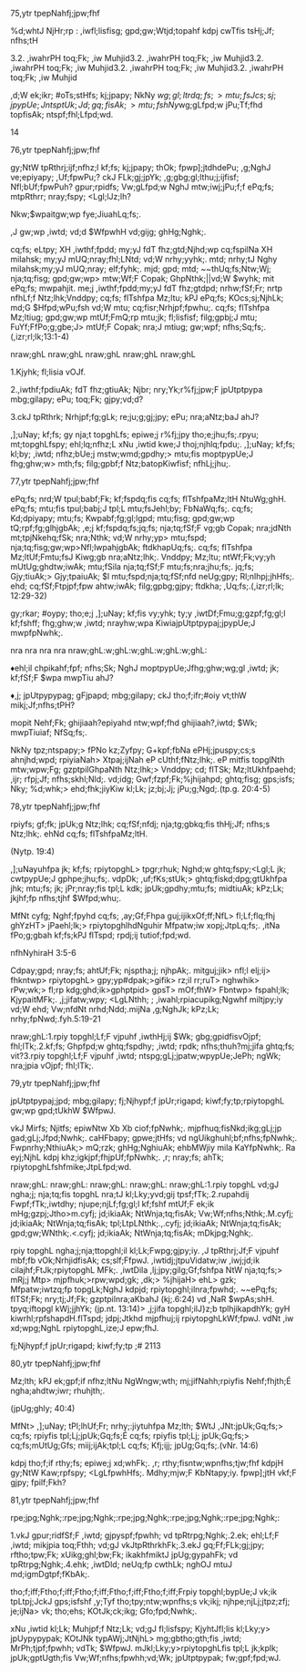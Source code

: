 75,ytr tpepNahfj;jpw;fhf

%d;whtJ NjHr;rp : ,iwfl;lisfisg; gpd;gw;Wtjd;topahf kdpj cwTfis tsHj;Jf; nfhs;tH

3.2. ,iwahrPH toq;Fk; ,iw Muhjid3.2. ,iwahrPH toq;Fk; ,iw Muhjid3.2. ,iwahrPH toq;Fk; ,iw Muhjid3.2. ,iwahrPH toq;Fk; ,iw Muhjid3.2. ,iwahrPH toq;Fk; ,iw Muhjid

,d;W ek;ikr; #oTs;stHfs; kj;jpapy; NkNy $wg;gl;l trdq;fs;>mtu;fsJ cs;sj;jpypUe;J ntsptUk; Jd;gq;fisAk;> mtu;fshNy$wg;gLfpd;w jPu;Tf;fhd topfisAk; ntspf;fhl;Lfpd;wd.

14

76,ytr tpepNahfj;jpw;fhf

gy;NtW tpRthrj;ijf;nfhz;l kf;fs; kj;jpapy; thOk; fpwp];jtdhdePu; ,g;NghJ ve;epiyapy; ,Uf;fpwPu;? ckJ FLk;gj;jpYk; ,g;gbg;gl;lthu;j;ijfisf; Nfl;bUf;fpwPuh? gpur;rpidfs; Vw;gLfpd;w NghJ mtw;iwj;jPu;f;f ePq;fs; mtpRthrr; nray;fspy; <Lgl;lJz;lh?

Nkw;$wpaitgw;wp fye;JiuahLq;fs;.

,J gw;wp ,iwtd; vd;d $WfpwhH vd;gijg; ghHg;Nghk;.

cq;fs; eLtpy; XH ,iwthf;fpdd; my;yJ fdT fhz;gtd;Njhd;wp cq;fspilNa XH milahsk; my;yJ mUQ;nray;fhl;LNtd; vd;W nrhy;yyhk;. mtd; nrhy;tJ Nghy milahsk;my;yJ mUQ;nray; elf;fyhk;. mjd; gpd; mtd; ~~thUq;fs;Ntw;Wj; nja;tq;fisg; gpd;gw;wp> mtw;Wf;F Copak; GhpNthk;||vd;W $wyhk; mit ePq;fs; mwpahjit. me;j ,iwthf;fpdd;my;yJ fdT fhz;gtdpd; nrhw;fSf;Fr; nrtp nfhLf;f Ntz;lhk;Vnddpy; cq;fs; flTshfpa Mz;ltu; kPJ ePq;fs; KOcs;sj;NjhLk; md;G $Hfpd;wPu;fsh vd;W mtu; cq;fisr;Nrhjpf;fpwhu;. cq;fs; flTshfpa Mz;ltiug; gpd;gw;wp mtUf;FmQ;rp mtu;jk; fl;lisfisf; filg;gpbj;J mtu; FuYf;FfPo;g;gbe;J> mtUf;F Copak; nra;J mtiug; gw;wpf; nfhs;Sq;fs;.(,izr;rl;lk;13:1-4)

nraw;ghL nraw;ghL nraw;ghL nraw;ghL nraw;ghL

1.Kjyhk; fl;lisia vOJf.

2.,iwthf;fpdiuAk; fdT fhz;gtiuAk; Njbr; nry;Yk;r%fj;jpw;F jpUtptpypa mbg;gilapy; ePu; toq;Fk; gjpy;vd;d?

3.ckJ tpRthrk; Nrhjpf;fg;gLk; re;ju;g;gj;jpy; ePu; nra;aNtz;baJ ahJ?

,];uNay; kf;fs; gy nja;t topghLfs; epiwe;j r%fj;jpy tho;e;jhu;fs;.rpyu; mt;topghLfspy; ehl;lq;nfhz;L xNu ,iwtid kwe;J thoj;njhlq;fpdu;. ,];uNay; kf;fs; kl;by; ,iwtd; nfhz;bUe;j mstw;wmd;gpdhy;> mtu;fis moptpypUe;J fhg;ghw;w> mth;fs; filg;gpbf;f Ntz;batopKiwfisf; nfhLj;jhu;.

77,ytr tpepNahfj;jpw;fhf

ePq;fs; nrd;W tpul;babf;Fk; kf;fspdq;fis cq;fs; flTshfpaMz;ltH NtuWg;ghH. ePq;fs; mtu;fis tpul;babj;J tpl;L mtu;fsJehl;by; FbNaWq;fs;. cq;fs; Kd;dpiyapy; mtu;fs; Kwpabf;fg;gl;lgpd; mtu;fisg; gpd;gw;wp tQ;rpf;fg;glhjgbAk; ,e;j kf;fspdq;fs;jq;fs; nja;tq;fSf;F vg;gb Copak; nra;jdNth mt;tpjNkehq;fSk; nra;Nthk; vd;W nrhy;yp> mtu;fspd; nja;tq;fisg;gw;wp>Nfl;lwpahjgbAk; ftdkhapUq;fs;. cq;fs; flTshfpa Mz;ltUf;Fmtu;fsJ Kiwg;gb nra;aNtz;lhk;. Vnddpy; Mz;ltu; ntWf;Fk;vy;yh mUtUg;ghdtw;iwAk; mtu;fSila nja;tq;fSf;F mtu;fs;nra;jhu;fs;. jq;fs; Gjy;tiuAk;> Gjy;tpaiuAk; $l mtu;fspd;nja;tq;fSf;nfd neUg;gpy; Rl;nlhpj;jhHfs;. ehd; cq;fSf;Ftpjpf;fpw ahtw;iwAk; filg;gpbg;gjpy; ftdkha; ,Uq;fs;.(,izr;rl;lk; 12:29-32)

gy;rkar; #oypy; tho;e;j ,];uNay; kf;fis vy;yhk; ty;y ,iwtDf;Fmu;g;gzpf;fg;gl;l kf;fshff; fhg;ghw;w ,iwtd; nrayhw;wpa KiwiajpUtptpypaj;jpypUe;J mwpfpNwhk;.

nra nra nra nra nraw;ghL:w;ghL:w;ghL:w;ghL:w;ghL:

♦ehl;il chpikahf;fpf; nfhs;Sk; NghJ moptpypUe;Jfhg;ghw;wg;gl ,iwtd; jk; kf;fSf;F $wpa mwpTiu ahJ?

♦,j; jpUtpypypag; gFjpapd; mbg;gilapy; ckJ tho;f;ifr;#oiy vt;thW mikj;Jf;nfhs;tPH?

mopit Nehf;Fk; ghijiaah?epiyahd ntw;wpf;fhd ghijiaah?,iwtd; $Wk; mwpTiuiaf; NfSq;fs;.

NkNy tpz;ntspapy;> fPNo kz;Zyfpy; G+kpf;fbNa ePHj;jpuspy;cs;s ahnjhd;wpd; rpiyiaNah> Xtpaj;ijNah eP cUthf;fNtz;lhk;. eP mitfis topglNth mtw;wpw;Fg; gzptpilGhpaNth Ntz;lhk;> Vnddpy; cd; flTSk; Mz;ltUkhfpaehd; ,ijr; rfpj;Jf; nfhs;skhl;Nld;. vd;idg; Gwf;fzpf;Fk;%jhijahpd; ghtq;fisg; gps;isfs; Nky; %d;whk;> ehd;fhk;jiyKiw kl;Lk; jz;bj;Jj; jPu;g;Ngd;.(tp.g. 20:4-5)

78,ytr tpepNahfj;jpw;fhf

rpiyfs; gf;fk; jpUk;g Ntz;lhk; cq;fSf;nfdj; nja;tg;gbkq;fis thHj;Jf; nfhs;s Ntz;lhk;. ehNd cq;fs; flTshfpaMz;ltH.

(Nytp. 19:4)

,];uNayuhfpa jk; kf;fs; rpiytopghL> tpgr;rhuk; Nghd;w ghtq;fspy;<Lgl;L jk; cwtpypUe;J gphpe;jhu;fs;. vdpDk; ,uf;fKs;stUk;> ghtq;fiskd;dpg;gtUkhfpa jhk; mtu;fs; jk; jPr;nray;fis tpl;L kdk; jpUk;gpdhy;mtu;fs; midtiuAk; kPz;Lk; jkjhf;fp nfhs;tjhf $Wfpd;whu;.

MfNt cyfg; Nghf;fpyhd cq;fs; ,ay;Gf;Fhpa guj;ijikxOf;ff;NfL> fl;Lf;flq;fhj ghYzHT> jPaehl;lk;> rpiytopghlhdNguhir Mfpatw;iw xopj;JtpLq;fs;. ,itNa fPo;g;gbah kf;fs;kPJ flTspd; rpdj;ij tutiof;fpd;wd.

nfhNyhiraH 3:5-6

Cdpay;gpd; nray;fs; ahtUf;Fk; njsptha;j; njhpAk;. mitguj;jik> nfl;l elj;ij> fhkntwp> rpiytopghL> gpy;yp#dpak;>gifik> rz;il rr;ruT> nghwhik> rPw;wk;> fl;rp kdg;ghd;ik>gphptpid> gpsT> mOf;fhW> Fbntwp> fspahl;lk; KjypaitMFk;. ,j;jifatw;wpy; <LgLNthh; ; ,iwahl;rpiacupikg;Ngwhf miltjpy;iy vd;W ehd; Vw;nfdNt nrhd;Ndd;.mijNa ,g;NghJk; kPz;Lk; nrhy;fpNwd;.fyh.5:19-21

nraw;ghL:1.rpiy topghl;Lf;F vjpuhf ,iwthHj;ij $Wk; gbg;gpidfisvOjpf; fhl;lTk;.2.kf;fs; Ghpfpd;w ghtq;fspdhy; ,iwtd; rpdk; nfhs;thuh?mj;jifa ghtq;fs; vit?3.rpiy topghl;Lf;F vjpuhf ,iwtd; ntspg;gLj;jpatw;wpypUe;JePh; ngWk; nra;jpia vOjpf; fhl;lTk;.

79,ytr tpepNahfj;jpw;fhf

jpUtptpypaj;jpd; mbg;gilapy; fj;Njhypf;f jpUr;rigapd; kiwf;fy;tp;rpiytopghL gw;wp gpd;tUkhW $WfpwJ.

vkJ Mirfs; Njitfs; epiwNtw Xb Xb ciof;fpNwhk;. mjpfhuq;fisNkd;ikg;gLj;jp gad;gLj;Jfpd;Nwhk;. caHFbapy; gpwe;jtHfs; vd ngUikghuhl;bf;nfhs;fpNwhk;. Fwpnrhy;NthiuAk;> mQ;rzk; ghHg;NghiuAk; ehbMWjiy mila KaYfpNwhk;. Ra eyj;NjhL kdpj khz;igkjpf;fhjpUf;fpNwhk;. ,r; nray;fs; ahTk; rpiytopghLfshfmike;JtpLfpd;wd.

nraw;ghL: nraw;ghL: nraw;ghL: nraw;ghL: nraw;ghL:1.rpiy topghL vd;gJ ngha;j; nja;tq;fis topghL nra;tJ kl;Lky;yvd;gij tpsf;fTk;.2.rupahdij Fwpf;fTk;,iwtdhy; njupe;njLf;fg;gl;l kf;fshf mtUf;F ek;ik mHg;gzpj;Jtho>m.cyfj; jd;ikiaAk; NtWnja;tq;fisAk; Vw;Wf;nfhs;Nthk;.M.cyfj; jd;ikiaAk; NtWnja;tq;fisAk; tpl;LtpLNthk;.,.cyfj; jd;ikiaAk; NtWnja;tq;fisAk; gpd;gw;WNthk;.<.cyfj; jd;ikiaAk; NtWnja;tq;fisAk; mDkjpg;Nghk;.

rpiy topghL ngha;j;nja;ttopghl;il kl;Lk;Fwpg;gjpy;iy. ,J tpRthrj;Jf;F vjpuhf mbf;fb vOk;NrhjidfisAk; cs;slf;FfpwJ. ,iwtidj;jtpuVidatw;iw ,iwj;jd;ik cilajhf;FtJk;rpiytopghL MFk;. ,iwtDila ,lj;jpy;gilg;Gf;fshfpa NtW nja;tq;fs;> mRj;j Mtp> mjpfhuk;>rpw;wpd;gk; ,dk;> %jhijaH> ehL> gzk; Mfpatw;iwtzq;fp topgLk;NghJ kdpjd; rpiytopghl;ilnra;fpwhd;. ~~ePq;fs; flTSf;Fk; nry;tj;Jf;Fk; gzptpilnra;aKbahJ (kj;.6:24) vd ,NaR $wpAs;shH. tpyq;iftopgl kWj;jjhYk; (jp.nt. 13:14)> ,j;jifa topghl;ilJ}z;b tplhjikapdhYk; gyH kiwrhl;rpfshapdH.flTspd; jdpj;Jtkhd mjpfhuj;ij rpiytopghLkWf;fpwJ. vdNt ,iw xd;wpg;NghL rpiytopghL,ize;J epw;fhJ.

fj;Njhypf;f jpUr;rigapd; kiwf;fy;tp ;# 2113

80,ytr tpepNahfj;jpw;fhf

Mz;lth; kPJ ek;gpf;if nfhz;ltNu NgWngw;wth; mj;jifNahh;rpiyfis Nehf;fhjth;É ngha;ahdtw;iwr; rhuhjth;.

(jpUg;ghly; 40:4)

MfNt> ,];uNay; tPl;lhUf;Fr; nrhy;:jiytuhfpa Mz;lth; $WtJ ,JNt:jpUk;Gq;fs;> cq;fs; rpiyfis tpl;Lj;jpUk;Gq;fs;É cq;fs; rpiyfis tpl;Lj; jpUk;Gq;fs;> cq;fs;mUtUg;Gfs; miij;ijAk;tpl;L cq;fs; Kfj;ijj; jpUg;Gq;fs;.(vNr. 14:6)

kdpj tho;f;if rthy;fs; epiwe;j xd;whFk;. ,r; rthy;fisntw;wpnfhs;tjw;fhf kdpjH gy;NtW Kaw;rpfspy; <LgLfpwhHfs;. Mdhy;mjw;F KbNtapy;iy. fpwp];jtH vkf;F gjpy; fpilf;Fkh?

81,ytr tpepNahfj;jpw;fhf

rpe;jpg;Nghk;:rpe;jpg;Nghk;:rpe;jpg;Nghk;:rpe;jpg;Nghk;:rpe;jpg;Nghk;:

1.vkJ gpur;ridfSf;F ,iwtd; gjpyspf;fpwhh; vd tpRtrpg;Nghk;.2.ek; ehl;Lf;F ,iwtd; mikjpia toq;Fthh; vd;gJ vkJtpRthrkhFk;.3.ekJ gq;Ff;FLk;gj;jpy; rftho;tpw;Fk; xUikg;ghl;bw;Fk; ikakhfmiktJ jpUg;gypahFk; vd tpRtrpg;Nghk;.4.ehk; ,iwtDld; neUq;fp cwthLk; nghOJ mtuJ md;igmDgtpf;fKbAk;.

tho;f;iff;Ftho;f;iff;Ftho;f;iff;Ftho;f;iff;Ftho;f;iff;Frpiy topghl;bypUe;J vk;ik tpLtpj;JckJ gps;isfshf ,y;Tyf tho;tpy;ntw;wpnfhs;s vk;ikj; njhpe;njLj;jtpz;zfj; je;ijNa> vk; tho;ehs; KOtJk;ck;ikg; Gfo;fpd;Nwhk;.

xNu ,iwtid kl;Lk; Muhjpf;f Ntz;Lk; vd;gJ fl;lisfspy; KjyhtJfl;lis kl;Lky;y> jpUypypypak; KOtJNk typAWj;JtNjhL> mg;gbtho;gth;fis ,iwtd; MrPh;tjpf;fpwhh; vdTk; $WfpwJ. mJkl;Lky;y>rpiytopghLfis tpl;L jk;kplk; jpUk;gptUgth;fis Vw;Wf;nfhs;fpwhh;vd;Wk; jpUtptpypak; fw;gpf;fpd;wJ.